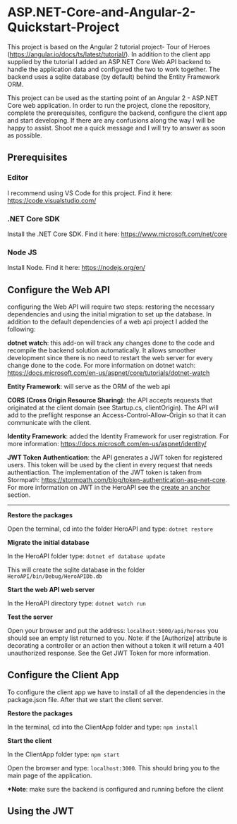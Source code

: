 # ASP.NET-Core-and-Angular-2-Quickstart-Project
This project is based on the Angular 2 tutorial project- Tour of Heroes (https://angular.io/docs/ts/latest/tutorial/). In addition to the client app supplied by the tutorial I added an ASP.NET Core Web API backend to handle the application data and configured the two to work together. The backend uses a sqlite database (by default) behind the Entity Framework ORM. 

This project can be used as the starting point of an Angular 2 - ASP.NET Core web application. In order to run the project, clone the repository, complete the prerequisites, configure the backend, configure the client app and start developing. If there are any confusions along the way I will be happy to assist. Shoot me a quick message and I will try to answer as soon as possible.  

## Prerequisites

### Editor
I recommend using VS Code for this project. Find it here: https://code.visualstudio.com/

### .NET Core SDK
Install the .NET Core SDK. Find it here: https://www.microsoft.com/net/core

### Node JS
Install Node. Find it here: https://nodejs.org/en/


## Configure the Web API

configuring the Web API will require two steps: restoring the necessary dependencies and using the initial migration to set up the database. In addition to the default dependencies of a web api project I added the following:

**dotnet watch**: this add-on will track any changes done to the code and recompile the backend solution automatically. It allows smoother development since there is no need to restart the web server for every change done to the code. For more information on dotnet watch: https://docs.microsoft.com/en-us/aspnet/core/tutorials/dotnet-watch

**Entity Framework**: will serve as the ORM of the web api

**CORS (Cross Origin Resource Sharing)**: the API accepts requests that originated at the client domain (see Startup.cs, clientOrigin). The API will add to the preflight response an Access-Control-Allow-Origin so that it can communicate with the client.  

**Identity Framework**: added the Identity Framework for user registration. For more information: https://docs.microsoft.com/en-us/aspnet/identity/

**JWT Token Authentication**: the API generates a JWT token for registered users. This token will be used by the client in every request that needs authentiaction. The implementation of the JWT token is taken from Stormpath: https://stormpath.com/blog/token-authentication-asp-net-core. For more information on JWT in the HeroAPI see the [create an anchor](#Using-the-JWT) section.

---

__Restore the packages__

Open the terminal, cd into the folder HeroAPI and type: `dotnet restore`

__Migrate the initial database__

In the HeroAPI folder type: `dotnet ef database update`

This will create the sqlite database in the folder `HeroAPI/bin/Debug/HeroAPIDb.db`

__Start the web API web server__

In the HeroAPI directory type: `dotnet watch run`

__Test the server__

Open your browser and put the address: `localhost:5000/api/heroes`
you should see an empty list returned to you. Note: if the [Authorize] attribute is decorating a controller or an action then without a token it will return a 401 unauthorized response. See the Get JWT Token for more information.  


## Configure the Client App

To configure the client app we have to install of all the dependencies in the package.json file. After that we start the client server.

__Restore the packages__

In the terminal, cd into the ClientApp folder and type: `npm install`

__Start the client__

In the ClientApp folder type: `npm start`

Open the browser and type: `localhost:3000`. This should bring you to the main page of the application. 

__*Note__: make sure the backend is configured and running before the client 


## Using the JWT
